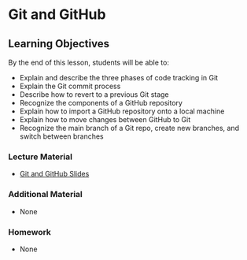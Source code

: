 # Git and GitHub

## Learning Objectives
By the end of this lesson, students will be able to:
- Explain and describe the three phases of code tracking in Git
- Explain the Git commit process
- Describe how to revert to a previous Git stage
- Recognize the components of a GitHub repository
- Explain how to import a GitHub repository onto a local machine
- Explain how to move changes between GitHub to Git
- Recognize the main branch of a Git repo, create new branches, and switch between branches

### Lecture Material
- [Git and GitHub Slides](git_and_github.pdf)

### Additional Material
- None

### Homework
- None